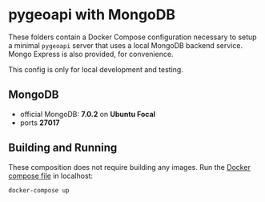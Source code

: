 # pygeoapi with MongoDB

These folders contain a Docker Compose configuration necessary to setup a minimal
`pygeoapi` server that uses a local MongoDB backend service. Mongo Express is also provided, for convenience.

This config is only for local development and testing.

## MongoDB

- official MongoDB: **7.0.2** on **Ubuntu Focal**
- ports **27017**

## Building and Running

These composition does not require building any images. Run the [Docker compose file](docker-compose.yml) in localhost:

```
docker-compose up
```
